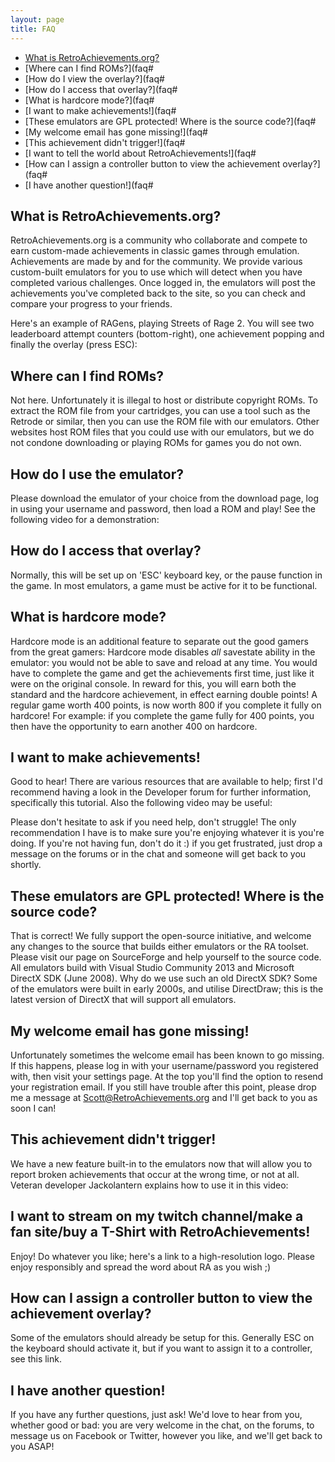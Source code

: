 ```yaml
---
layout: page
title: FAQ
---
```


- [What is RetroAchievements.org?](faq#what-is-retroachievements.org)
- [Where can I find ROMs?](faq#
- [How do I view the overlay?](faq#
- [How do I access that overlay?](faq#
- [What is hardcore mode?](faq#
- [I want to make achievements!](faq#
- [These emulators are GPL protected! Where is the source code?](faq#
- [My welcome email has gone missing!](faq#
- [This achievement didn't trigger!](faq#
- [I want to tell the world about RetroAchievements!](faq#
- [How can I assign a controller button to view the achievement overlay?](faq#
- [I have another question!](faq#


## What is RetroAchievements.org?

RetroAchievements.org is a community who collaborate and compete to earn custom-made achievements in classic games through emulation. Achievements are made by and for the community. We provide various custom-built emulators for you to use which will detect when you have completed various challenges. Once logged in, the emulators will post the achievements you've completed back to the site, so you can check and compare your progress to your friends.

Here's an example of RAGens, playing Streets of Rage 2. You will see two leaderboard attempt counters (bottom-right), one achievement popping and finally the overlay (press ESC):


## Where can I find ROMs?

Not here. Unfortunately it is illegal to host or distribute copyright ROMs. To extract the ROM file from your cartridges, you can use a tool such as the Retrode or similar, then you can use the ROM file with our emulators. Other websites host ROM files that you could use with our emulators, but we do not condone downloading or playing ROMs for games you do not own.


## How do I use the emulator?

Please download the emulator of your choice from the download page, log in using your username and password, then load a ROM and play! See the following video for a demonstration:


## How do I access that overlay?

Normally, this will be set up on 'ESC' keyboard key, or the pause function in the game. In most emulators, a game must be active for it to be functional.


## What is hardcore mode?

Hardcore mode is an additional feature to separate out the good gamers from the great gamers: Hardcore mode disables *all* savestate ability in the emulator: you would not be able to save and reload at any time. You would have to complete the game and get the achievements first time, just like it were on the original console. In reward for this, you will earn both the standard and the hardcore achievement, in effect earning double points! A regular game worth 400 points, is now worth 800 if you complete it fully on hardcore! For example: if you complete the game fully for 400 points, you then have the opportunity to earn another 400 on hardcore.


## I want to make achievements!

Good to hear! There are various resources that are available to help; first I'd recommend having a look in the Developer forum for further information, specifically this tutorial. Also the following video may be useful:

Please don't hesitate to ask if you need help, don't struggle! The only recommendation I have is to make sure you're enjoying whatever it is you're doing. If you're not having fun, don't do it :) if you get frustrated, just drop a message on the forums or in the chat and someone will get back to you shortly.


## These emulators are GPL protected! Where is the source code?

That is correct! We fully support the open-source initiative, and welcome any changes to the source that builds either emulators or the RA toolset. Please visit our page on SourceForge and help yourself to the source code. All emulators build with Visual Studio Community 2013 and Microsoft DirectX SDK (June 2008). Why do we use such an old DirectX SDK? Some of the emulators were built in early 2000s, and utilise DirectDraw; this is the latest version of DirectX that will support all emulators.


## My welcome email has gone missing!

Unfortunately sometimes the welcome email has been known to go missing. If this happens, please log in with your username/password you registered with, then visit your settings page. At the top you'll find the option to resend your registration email. If you still have trouble after this point, please drop me a message at Scott@RetroAchievements.org and I'll get back to you as soon I can!


## This achievement didn't trigger!

We have a new feature built-in to the emulators now that will allow you to report broken achievements that occur at the wrong time, or not at all. Veteran developer Jackolantern explains how to use it in this video:


## I want to stream on my twitch channel/make a fan site/buy a T-Shirt with RetroAchievements!

Enjoy! Do whatever you like; here's a link to a high-resolution logo. Please enjoy responsibly and spread the word about RA as you wish ;)


## How can I assign a controller button to view the achievement overlay?

Some of the emulators should already be setup for this. Generally ESC on the keyboard should activate it, but if you want to assign it to a controller, see this link.


## I have another question!

If you have any further questions, just ask! We'd love to hear from you, whether good or bad: you are very welcome in the chat, on the forums, to message us on Facebook or Twitter, however you like, and we'll get back to you ASAP!
